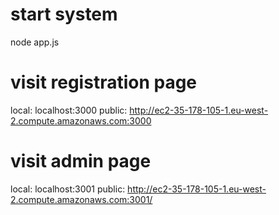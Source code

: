 # start system
node app.js

# visit registration page
local: localhost:3000
public: http://ec2-35-178-105-1.eu-west-2.compute.amazonaws.com:3000

# visit admin page
local: localhost:3001
public: http://ec2-35-178-105-1.eu-west-2.compute.amazonaws.com:3001/


